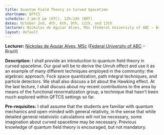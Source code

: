 ```yaml
---
title: Quantum Field Theory in Curved Spacetime
shortname: QFTCS
schedule: 3 pm–5 pm (UTC), 12h–14h (BRT)
dates: October 2nd, 4th, 6th, 9th, 11th, and 13th
lecturer: Níckolas de Aguiar Alves, MSc (Federal University of ABC – Brazil)
layout: default
---
```


**Lecturer:** [Níckolas de Aguiar Alves, MSc](https://alves-nickolas.github.io/) ([Federal University of ABC](https://fisica.ufabc.edu.br/en/) – Brazil)

**Description:** I shall provide an introduction to quantum field theory in curved spacetime. Our goal will be to derive the Unruh effect and use it as an example of many different techniques employed in the community: the algebraic approach, Fock space quantization, path integral techniques, and particle detectors. We shall also discuss a bit about the Hawking effect. At the last lecture, I shall discuss about my recent contributions to the area by means of the functional renormalization group, a technique that hasn't been much explored within QFTCS settings so far. 

**Pre-requisites:** I shall assume that the students are familiar with quantum mechanics and open-minded with general relativity, in the sense that while detailed general relativistic calculations will not be necessary, some imagination about curved spacetime may be necessary. Previous knowledge of quantum field theory is encouraged, but not mandatory. 
